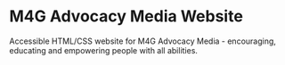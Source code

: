 # M4G Advocacy Media Website

Accessible HTML/CSS website for M4G Advocacy Media - encouraging, educating and empowering people with all abilities.
